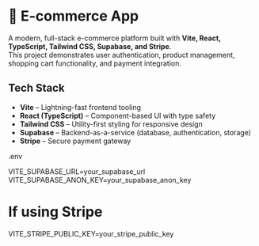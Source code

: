 # 🛒 E-commerce App

A modern, full-stack e-commerce platform built with **Vite, React, TypeScript, Tailwind CSS, Supabase, and Stripe**.  
This project demonstrates user authentication, product management, shopping cart functionality, and payment integration.



##  Tech Stack

- **Vite** – Lightning-fast frontend tooling  
- **React (TypeScript)** – Component-based UI with type safety  
- **Tailwind CSS** – Utility-first styling for responsive design  
- **Supabase** – Backend-as-a-service (database, authentication, storage)  
- **Stripe** – Secure payment gateway  


.env

VITE_SUPABASE_URL=your_supabase_url
VITE_SUPABASE_ANON_KEY=your_supabase_anon_key
# If using Stripe
VITE_STRIPE_PUBLIC_KEY=your_stripe_public_key

